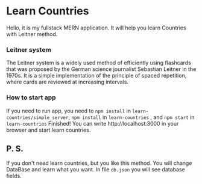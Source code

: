 # Learn Countries

Hello, it is my fullstack MERN application. It will help you learn Countries with Leitner method.

### Leitner system

The Leitner system is a widely used method of efficiently using flashcards that was proposed by the German science
journalist Sebastian Leitner in the 1970s. It is a simple implementation of the principle of spaced repetition, where
cards are reviewed at increasing intervals.

### How to start app

If you need to run app, you need to `npm install` in `learn-countries/simple_server`, `npm install` in `learn-countries`
, and `npm start` in `learn-countries` Finished! You can write http://localhost:3000 in your browser and start learn
countries.

## P. S.

If you don't need learn countries, but you like this method. You will change DataBase and learn what you want. In
file `db.json` you will see database fields.
